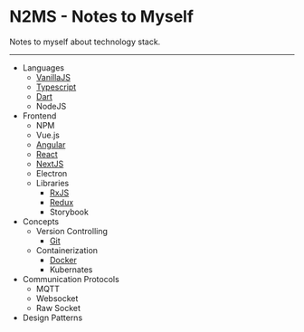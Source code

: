 # N2MS - Notes to Myself

Notes to myself about technology stack.

---

- Languages
  - [VanillaJS](Languages/VanillaJS)
  - [Typescript](Languages/Typescript)
  - [Dart](Languages/Dart)
  - NodeJS
- Frontend
  - NPM
  - Vue.js
  - [Angular](Frontend/Angular)
  - [React](Frontend/React)
  - [NextJS](Frontend/NextJS)
  - Electron
  - Libraries
    - [RxJS](Frontend/Libraries/RxJS)
    - [Redux](Frontend/Libraries/Redux)
    - Storybook
- Concepts
  - Version Controlling
    - [Git](Concepts/Version%20Controlling/Git)
  - Containerization
    - [Docker](Concepts/Containerization/Docker)
    - Kubernates
- Communication Protocols
  - MQTT
  - Websocket
  - Raw Socket
- Design Patterns
